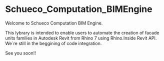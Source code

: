 # Schueco_Computation_BIMEngine

Welcome to Schueco Computation BIM Engine.

This lybrary is intended to enable users to automate the creation of facade units families in Autodesk Revit from Rhino 7 using Rhino.Inside Revit API.
We´re still in the beggining of code integration. 

See you soon!!
